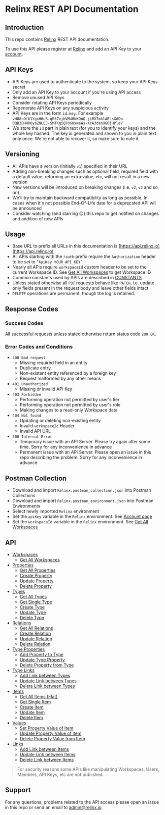 # Relinx REST API Documentation

## Introduction
This repo contains [Relinx](https://relinx.io) REST API documentation.

To use this API please register at [Relinx](https://relinx.io) and add an API Key to your [account](https://app.relinx.io/account).

## API Keys
* API Keys are used to authenticate to the system, so keep your API Keys secret
* Only add an API Key to your account if you're using API access
* Remove unused API Keys
* Consider rotating API Keys periodically
* Regenerate API Keys on any suspicious activity
* API Keys are in the form `id.key`. For example `vHU8cOfU1YgxH6uS.qR5ZvjbVM4HkKQoQ-jLMX7mklAELsXdDb-OQB3BHHROyaZNLEJ-SMTKgiQ7O6UxNaWs-XcA3dan9G0jHPleV`
* We store the `id` part in plain text (for you to identify your keys) and the whole key hashed. The key is generated and shown to you in plain text only once. We're not able to recover it, so make sure to note it

## Versioning
* All APIs have a version (initially `v1`) specified in their URL
* Adding non-breaking changes such as optional field, required field with a default value, returning an extra value, etc, will not result in a new version
* New versions will be introduced on breaking changes (i.e. `v2`, `v3` and so on)
* We'll try to maintain backward compatibility as long as possible. In cases when it's not possible End-Of-Life date for a deprecated API will be announced
* Consider watching (and starring 😉) this repo to get notified on changes and addition of new APIs

## Usage
* Base URL to prefix all URLs in this documentation is [https://api.relinx.io](https://api.relinx.io)
* All APIs starting with the `/auth` prefix require the `Authorization` header to be set to "`ApiKey YOUR_API_KEY`"
* Nearly all APIs require `workspaceId` custom header to be set to the current Workspace ID. See [Get All Workspaces](workspaces/all.md) to get Workspace ID
* Common constants used by APIs are described in [CONSTANTS](CONSTANTS.md)
* Unless stated otherwise all `PUT` requests behave like `PATCH`, i.e. update only fields present in the request body and leave other fields intact
* `DELETE` operations are permanent, though the log is retained.

## Response Codes

### Success Codes
All successful requests unless stated otherwise return status code `200 OK`.

### Error Codes and Conditions
* `400 Bad request`
    * Missing required field in an entity
    * Duplicate entry
    * Non-existent entity referenced by a foreign key
    * Request malformed by any other means
* `401 Unauthorized`
    * Missing or invalid API Key
* `403 Forbidden`
    * Performing operation not permitted by user's tier
    * Performing operation not permitted by user's role
    * Making changes to a read-only Workspace data
* `404 Not found`
    * Updating or deleting non-existing entity
    * Invalid `workspaceId` Header
    * Invalid API URL
* `500 Internal Error`
    * Temporary issue with an API Server. Please try again after some time. Sorry for any inconvenience in advance
    * Permanent issue with an API Server. Please open an issue in this repo describing the problem. Sorry for any inconvenience in advance

## Postman Collection
* Download and import `Relinx.postman_collection.json` into Postman Collections
* Download and import `Relinx.postman_environment.json` into Postman Environments
* Select newly imported `Relinx` environment
* Set the `apiKey` variable in the `Relinx` environment. See [Account page](https://app.relinx.io/account)
* Set the `workspaceId` variable in the `Relinx` environment. See [Get All Workspaces](workspaces/all.md)

## API
* [Workspaces](workspaces)
    * [Get All Workspaces](workspaces/all.md)
* [Properties](properties)
    * [Get All Properties](properties/all.md)
    * [Create Property](properties/create.md)
    * [Update Property](properties/update.md)
    * [Delete Property](properties/delete.md)
* [Types](types)
    * [Get All Types](types/all.md)
    * [Get Single Type](types/single.md)
    * [Create Type](types/create.md)
    * [Update Type](types/update.md)
    * [Delete Type](types/delete.md)
* [Relations](relations)
    * [Get All Relations](relations/all.md)
    * [Create Relation](relations/create.md)
    * [Update Relation](relations/update.md)
    * [Delete Relation](relations/delete.md)
* [Type Properties](type-props)
    * [Add Property to Type](type-props/create.md)
    * [Update Type Property](type-props/update.md)
    * [Delete Property from Type](type-props/delete.md)
* [Type Links](type-links)
    * [Add Link between Types](type-links/create.md)
    * [Update Link between Types](type-links/update.md)
    * [Delete Link between Types](type-links/delete.md)
* [Items](items)
    * [Get All Items (Flat)](items/all-flat.md)
    * [Get Single Item](items/single.md)
    * [Create Item](items/create.md)
    * [Update Item](items/update.md)
    * [Delete Item](items/delete.md)
* [Values](values)
    * [Set Property Value of Item](values/create.md)
    * [Update Property Value of Item](values/update.md)
    * [Delete Property Value from Item](values/delete.md)
* [Links](links)
    * [Add Link between Items](links/create.md)
    * [Update Link between Items](links/update.md)
    * [Delete Link between Items](links/delete.md)

> For security reasons some APIs like manipulating Workspaces, Users, Members, API Keys, etc are not published.

## Support
For any questions, problems related to the API access please open an issue in this repo or send an email to admin@relinx.io.
